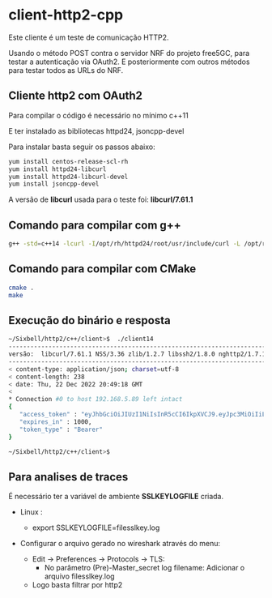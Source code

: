 # client-http2-cpp

Este cliente é um teste de comunicação HTTP2.

Usando o método POST contra o servidor NRF do projeto free5GC, para testar a autenticação via OAuth2.
E posteriormente com outros métodos para testar todos as URLs do NRF.

## Cliente http2 com OAuth2

Para compilar o código é necessário no mínimo c++11

E ter instalado as bibliotecas httpd24, jsoncpp-devel

Para instalar basta seguir os passos abaixo:

```bash
yum install centos-release-scl-rh
yum install httpd24-libcurl
yum install httpd24-libcurl-devel
yum install jsoncpp-devel
```

A versão de **libcurl** usada para o teste foi: **libcurl/7.61.1**

## Comando para compilar com g++

```bash
g++ -std=c++14 -lcurl -I/opt/rh/httpd24/root/usr/include/curl -L /opt/rh/httpd24/root/usr/lib64 -Wl,-rpath=/opt/rh/httpd24/root/usr/lib64/ -ljsoncpp -o client14 main.cpp
```

## Comando para compilar com CMake

```bash
cmake .
make
```


## Execução do binário e resposta

```zsh
~/Sixbell/http2/c++/client>$  ./client14 
-----------------------------------------------------------------------
versão:  libcurl/7.61.1 NSS/3.36 zlib/1.2.7 libssh2/1.8.0 nghttp2/1.7.1
-----------------------------------------------------------------------
< content-type: application/json; charset=utf-8
< content-length: 238
< date: Thu, 22 Dec 2022 20:49:18 GMT
<
* Connection #0 to host 192.168.5.89 left intact
{
   "access_token" : "eyJhbGciOiJIUzI1NiIsInR5cCI6IkpXVCJ9.eyJpc3MiOiIiLCJzdWIiOiIiLCJhdWQiOiIiLCJzY29wZSI6IiIsImV4cCI6MTY3MTc0MzE1OCwiaWF0IjoxNjcxNzQyMTU4fQ.98hbi7UxevwTxk38wEYnYmDY73hOPdaPav8BdsV8XbM",
   "expires_in" : 1000,
   "token_type" : "Bearer"
}

~/Sixbell/http2/c++/client>$
```

## Para analises de traces

É necessário ter a variável de ambiente **SSLKEYLOGFILE** criada.

- Linux : 
  - export SSLKEYLOGFILE=filesslkey.log

- Configurar o arquivo gerado no wireshark através do menu: 
  - Edit ->  Preferences -> Protocols -> TLS:
    - No parâmetro (Pre)-Master_secret log filename: Adicionar o arquivo filesslkey.log
  - Logo basta filtrar por http2 